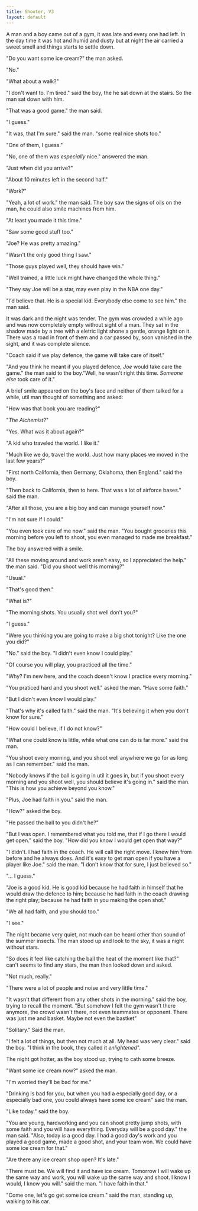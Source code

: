 ```yaml
---
title: Shooter, V3
layout: default
---
```


A man and a boy came out of a gym, it was late and every one had left. In the day time it was hot and humid and dusty but at night the air carried a sweet smell and things starts to settle down.

"Do you want some ice cream?" the man asked.

"No."

"What about a walk?"

"I don't want to. I'm tired." said the boy, the he sat down at the stairs. So the man sat down with him.

"That was a good game." the man said.

"I guess."

"It was, that I'm sure." said the man. "some real nice shots too."

"One of them, I guess."

"No, one of them was _especially_ nice." answered the man.

"Just when did you arrive?"

"About 10 minutes left in the second half."

"Work?"

"Yeah, a lot of work." the man said. The boy saw the signs of oils on the man, he could also smile machines from him.

"At least you made it this time."

"Saw some good stuff too."

"Joe? He was pretty amazing."

"Wasn't the only good thing I saw."

"Those guys played well, they should have win."

"Well trained, a little luck might have changed the whole thing."

"They say Joe will be a star, may even play in the NBA one day."

"I'd believe that. He is a special kid. Everybody else come to see him." the man said.

It was dark and the night was tender. The gym was crowded a while ago and was now completely empty without sight of a man. They sat in the shadow made by a tree with a eletric light shone a gentle, orange light on it. There was a road in front of them and a car passed by, soon vanished in the sight, and it was complete silence.

"Coach said if we play defence, the game will take care of itself."

"And you think he meant if you played defence, _Joe_ would take care the game." the man said to the boy."Well, he wasn't right this time. _Someone else_ took care of it." 

A brief smile appeared on the boy's face and neither of them talked for a while, util man thought of something and asked:

"How was that book you are reading?"

"_The Alchemist_?"

"Yes. What was it about again?"

"A kid who traveled the world. I like it."

"Much like we do, travel the world. Just how many places we moved in the last few years?"

"First north California, then Germany, Oklahoma, then England." said the boy.

"Then back to California, then to here. That was a lot of airforce bases." said the man.

"After all those, you are a big boy and can manage yourself now."

"I'm not sure if I could."

"You even took care of me now." said the man. "You bought groceries this morning before you left to shoot, you even managed to made me breakfast."

The boy answered with a smile.

"All these moving around and work aren't easy, so I appreciated the help." the man said. "Did you shoot well this morning?"

"Usual."

"That's good then."

"What is?"

"The morning shots. You usually shot well don't you?"

"I guess."

"Were you thinking you are going to make a big shot tonight? Like the one you did?"

"No." said the boy. "I didn't even know I could play."

"Of course you will play, you practiced all the time."

"Why? I'm new here, and the coach doesn't know I practice every morning."

"You praticed hard and you shoot well." asked the man. "Have some faith."

"But I didn't even _know_ I would play."

"That's why it's called faith." said the man. "It's believing it when you don't know for sure."

"How could I believe, if I do not know?"

"What one could know is little, while what one can do is far more." said the man.

"You shoot every morning, and you shoot well anywhere we go for as long as I can remember." said the man.

"Nobody knows if the ball is going in util it goes in, but if you shoot every morning and you shoot well, you should believe it's going in." said the man. "This is how you achieve beyond you know."

"Plus, Joe had faith in you." said the man.

"How?" asked the boy.

"He passed the ball to you didn't he?"

"But I was open. I remembered what you told me, that if I go there I would get open." said the boy. "How did you know I would get open that way?"

"I didn't. I had faith in the coach. He will call the right move. I knew him from before and he always does. And it's easy to get man open if you have a player like Joe." said the man. "I don't know that for sure, I just believed so."

"... I guess."

"Joe is a good kid. He is good kid because he had faith in himself that he would draw the defence to him; because he had faith in the coach drawing the right play; because he had faith in you making the open shot."

"We all had faith, and you should too."

"I see."

The night became very quiet, not much can be heard other than sound of the summer insects. The man stood up and look to the sky, it was a night without stars.

"So does it feel like catching the ball the heat of the moment like that?" can't seems to find any stars, the man then looked down and asked.

"Not much, really."

"There were a lot of people and noise and very little time."

"It wasn't that different from any other shots in the morning." said the boy, trying to recall the moment. "But somehow I felt the gym wasn't there anymore, the crowd wasn't there, not even teammates or opponent. There was just me and basket. Maybe not even the bastket"

"Solitary." Said the man.

"I felt a lot of things, but then not much at all. My head was very clear." said the boy. "I think in the book, they called it _enlightened_".

The night got hotter, as the boy stood up, trying to cath some breeze.

"Want some ice cream now?" asked the man.

"I'm worried they'll be bad for me."

"Drinking is bad for you, but when you had a especially good day, or a especially bad one, you could always have some ice cream" said the man.

"Like today." said the boy.

"You are young, hardworking and you can shoot pretty jump shots, with some faith and you will have everything. Everyday will be a good day." the man said. "Also, today _is_ a good day. I had a good day's work and you played a good game, made a good shot, and your team won. We could have some ice cream for that."

"Are there any ice cream shop open? It's late."

"There must be. We will find it and have ice cream. Tomorrow I will wake up the same way and work, you will wake up the same way and shoot. I know I would, I know you will." said the man. "I have faith in that."

"Come one, let's go get some ice cream." said the man, standing up, walking to his car.